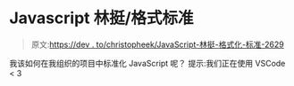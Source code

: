 # Javascript 林挺/格式标准

> 原文:[https://dev . to/christopheek/JavaScript-林挺-格式化-标准-2629](https://dev.to/christopheek/javascript-linting-formatting-standards-2629)

我该如何在我组织的项目中标准化 JavaScript 呢？
提示:我们正在使用 VSCode < 3
